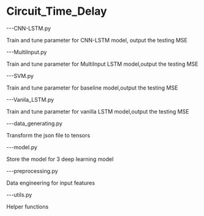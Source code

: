 # Circuit_Time_Delay


---CNN-LSTM.py

Train and tune parameter for CNN-LSTM model, output the testing MSE

---MultiInput.py

Train and tune parameter for MultiInput LSTM model,output the testing MSE

---SVM.py

Train and tune parameter for baseline model,output the testing MSE

---Vanila_LSTM.py

Train and tune parameter for vanilla LSTM model,output the testing MSE

---data_generating.py

Transform the json file to tensors

---model.py

Store the model for 3 deep learning model

---preprocessing.py

Data engineering for input features

---utils.py

Helper functions
